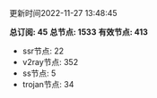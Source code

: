 更新时间2022-11-27 13:48:45

**总订阅: 45**
**总节点: 1533**
**有效节点: 413**
- ssr节点: 22
- v2ray节点: 352
- ss节点: 5
- trojan节点: 34
